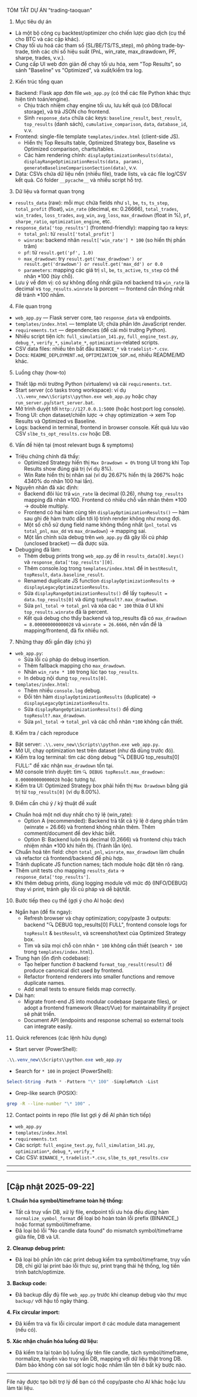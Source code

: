 TÓM TẮT DỰ ÁN "trading-taoquan"

1) Mục tiêu dự án
- Là một bộ công cụ backtest/optimizer cho chiến lược giao dịch (cụ thể cho BTC và các cặp khác).
- Chạy tối ưu hoá các tham số (SL/BE/TS/TS_step), mô phỏng trade-by-trade, tính các chỉ số hiệu suất (PnL, win_rate, max_drawdown, PF, sharpe, trades, v.v.).
- Cung cấp UI web đơn giản để chạy tối ưu hóa, xem "Top Results", so sánh "Baseline" vs "Optimized", và xuất/kiểm tra log.

2) Kiến trúc tổng quan
- Backend: Flask app đơn file `web_app.py` (có thể các file Python khác thực hiện tính toán/engine).
  - Chịu trách nhiệm chạy engine tối ưu, lưu kết quả (có DB/local storage), và trả JSON cho frontend.
  - Sinh `response_data` chứa các keys: `baseline_result`, `best_result`, `top_results` (danh sách), `cumulative_comparison`, `data`, `database_id`, v.v.
- Frontend: single-file template `templates/index.html` (client-side JS).
  - Hiển thị Top Results table, Optimized Strategy box, Baseline vs Optimized comparison, charts/tables.
  - Các hàm rendering chính: `displayOptimizationResults(data)`, `displayRangeOptimizationResults(data, params)`, `generateBaselineComparisonSection(data)`, v.v.
- Data: CSVs chứa dữ liệu nến (nhiều file), trade lists, và các file log/CSV kết quả. Có folder `__pycache__` và nhiều script hỗ trợ.

3) Dữ liệu và format quan trọng
- `results_data` (raw): mỗi mục chứa fields như `sl`, `be`, `ts`, `ts_step`, `total_profit` (float), `win_rate` (decimal, ex: 0.26666), `total_trades`, `win_trades`, `loss_trades`, `avg_win`, `avg_loss`, `max_drawdown` (float in %), `pf`, `sharpe_ratio`, `optimization_engine`, etc.
- `response_data['top_results']` (frontend-friendly): mapping tạo ra keys:
  - `total_pnl`: từ `result['total_profit']`
  - `winrate`: backend nhân `result['win_rate'] * 100` (so hiển thị phần trăm)
  - `pf`: từ `result.get('pf', 1.0)`
  - `max_drawdown`: try `result.get('max_drawdown') or result.get('drawdown') or result.get('max_dd') or 0.0`
  - `parameters`: mapping các giá trị `sl`, `be`, `ts_active`, `ts_step` có thể nhân *100 (tùy chỗ).
- Lưu ý về đơn vị: có sự không đồng nhất giữa nơi backend trả `win_rate` là decimal vs `top_results.winrate` là porcent — frontend cần thống nhất để tránh *100 nhầm.

4) File quan trọng
- `web_app.py` — Flask server core, tạo `response_data` và endpoints.
- `templates/index.html` — template UI; chứa phần lớn JavaScript render.
- `requirements.txt` — dependencies (để cài môi trường Python).
- Nhiều script tiện ích: `full_simulation_141.py`, `full_engine_test.py`, `debug_*`, `verify_*`, `simulate_*`, `optimization`-related scripts.
- CSV data files: nhiều tên bắt đầu `BINANCE_*` và `tradelist-*.csv`.
- Docs: `README_DEPLOYMENT.md`, `OPTIMIZATION_SOP.md`, nhiều README/MD khác.

5) Luồng chạy (how-to)
- Thiết lập môi trường Python (virtualenv) và cài `requirements.txt`.
- Start server (có tasks trong workspace): ví dụ `.\\.venv_new\\Scripts\\python.exe web_app.py` hoặc chạy `run_server.py`/`start_server.bat`.
- Mở trình duyệt tới `http://127.0.0.1:5000` (hoặc host:port log console).
- Trong UI: chọn dataset/chiến lược → chạy optimization → xem Top Results và Optimized vs Baseline.
- Logs: backend in terminal, frontend in browser console. Kết quả lưu vào CSV `slbe_ts_opt_results.csv` hoặc DB.

6) Vấn đề hiện tại (most relevant bugs & symptoms)
- Triệu chứng chính đã thấy:
  - Optimized Strategy hiển thị `Max Drawdown = 0%` trong UI trong khi Top Results show đúng giá trị (ví dụ 8%).
  - Win Rate hiển thị bị nhân sai (ví dụ 26.67% hiển thị là 2667% hoặc 4340% do nhân 100 hai lần).
- Nguyên nhân đã xác định:
  - Backend đôi lúc trả `win_rate` là decimal (0.26), nhưng `top_results` mapping đã nhân *100. Frontend có nhiều chỗ vẫn nhân thêm *100 → double multiply.
  - Frontend có hai hàm cùng tên `displayOptimizationResults()` — hàm sau ghi đè hàm trước dẫn tới lộ trình render không như mong đợi.
  - Một số chỗ sử dụng field name không thống nhất (`pnl_total` vs `total_pnl`, `max_dd` vs `max_drawdown`) → mapping sai.
  - Một lần chỉnh sửa debug trên `web_app.py` đã gây lỗi cú pháp (unclosed bracket) — đã được sửa.
- Debugging đã làm:
  - Thêm debug prints trong `web_app.py` để in `results_data[0].keys()` và `response_data['top_results'][0]`.
  - Thêm console.log trong `templates/index.html` để in `bestResult`, `topResult`, `data.baseline_result`.
  - Renamed duplicate JS function `displayOptimizationResults` → `displayLegacyOptimizationResults`.
  - Sửa `displayRangeOptimizationResults()` để lấy `topResult = data.top_results[0]` và dùng `topResult?.max_drawdown`.
  - Sửa `pnl_total` → `total_pnl` và xóa các `* 100` thừa ở UI khi `top_results.winrate` đã là percent.
  - Kết quả debug cho thấy backend và top_results đã có `max_drawdown = 8.000000000000028` và `winrate = 26.6666`, nên vấn đề là mapping/frontend, đã fix nhiều nơi.

7) Những thay đổi gần đây (chú ý)
- `web_app.py`:
  - Sửa lỗi cú pháp do debug insertion.
  - Thêm fallback mapping cho `max_drawdown`.
  - Nhân `win_rate * 100` trong lúc tạo `top_results`.
  - In debug nội dung `top_results[0]`.
- `templates/index.html`:
  - Thêm nhiều `console.log` debug.
  - Đổi tên hàm `displayOptimizationResults` (duplicate) → `displayLegacyOptimizationResults`.
  - Sửa `displayRangeOptimizationResults()` để dùng `topResult?.max_drawdown`.
  - Sửa `pnl_total` → `total_pnl` và các chỗ nhân `*100` không cần thiết.

8) Kiểm tra / cách reproduce
- Bật server: `.\\.venv_new\\Scripts\\python.exe web_app.py`.
- Mở UI, chạy optimization test trên dataset (như đã dùng trước đó).
- Kiểm tra log terminal: tìm các dòng debug "🔍 DEBUG top_results[0] FULL:" để xác nhận `max_drawdown` tồn tại.
- Mở console trình duyệt: tìm `🔍 DEBUG topResult.max_drawdown: 8.000000000000028` hoặc tương tự.
- Kiểm tra UI: Optimized Strategy box phải hiển thị `Max Drawdown` bằng giá trị từ `top_results[0]` (ví dụ 8.00%).

9) Điểm cần chú ý / kỹ thuật đề xuất
- Chuẩn hoá một nơi duy nhất cho tỷ lệ (win_rate):
  - Option A (recommended): Backend trả tất cả tỷ lệ ở dạng phần trăm (winrate = 26.66) và frontend không nhân thêm. Thêm comment/document để dev khác biết.
  - Option B: Backend luôn trả decimal (0.2666) và frontend chịu trách nhiệm nhân *100 khi hiển thị. (Tránh lẫn lộn).
- Chuẩn hoá tên field: chọn `total_pnl`, `winrate`, `max_drawdown` làm chuẩn và refactor cả frontend/backend để phù hợp.
- Tránh duplicate JS function names; tách module hoặc đặt tên rõ ràng.
- Thêm unit tests cho mapping `results_data` → `response_data['top_results']`.
- Khi thêm debug prints, dùng logging module với mức độ (INFO/DEBUG) thay vì print, tránh gây lỗi cú pháp và dễ bật/tắt.

10) Bước tiếp theo cụ thể (gợi ý cho AI hoặc dev)
- Ngắn hạn (để fix ngay):
  - Refresh browser và chạy optimization; copy/paste 3 outputs: backend "🔍 DEBUG top_results[0] FULL", frontend console logs for `topResult` & `bestResult`, và screenshot/text của Optimized Strategy box.
  - Tìm và sửa mọi chỗ còn nhân `* 100` không cần thiết (search `* 100` trong `templates/index.html`).
- Trung hạn (ổn định codebase):
  - Tạo helper function ở backend `format_top_result(result)` để produce canonical dict used by frontend.
  - Refactor frontend renderers into smaller functions and remove duplicate names.
  - Add small tests to ensure fields map correctly.
- Dài hạn:
  - Migrate front-end JS into modular codebase (separate files), or adopt a frontend framework (React/Vue) for maintainability if project sẽ phát triển.
  - Document API (endpoints and response schema) so external tools can integrate easily.

11) Quick references (các lệnh hữu dụng)
- Start server (PowerShell):
````powershell
.\\.venv_new\\Scripts\\python.exe web_app.py
````
- Search for `* 100` in project (PowerShell):
````powershell
Select-String -Path * -Pattern "\* 100" -SimpleMatch -List
````
- Grep-like search (POSIX):
````sh
grep -R --line-number "\* 100" .
````

12) Contact points in repo (file list gợi ý để AI phân tích tiếp)
- `web_app.py`
- `templates/index.html`
- `requirements.txt`
- Các script: `full_engine_test.py`, `full_simulation_141.py`, `optimization*`, `debug_*`, `verify_*`
- Các CSV: `BINANCE_*`, `tradelist-*.csv`, `slbe_ts_opt_results.csv`

---


---

## [Cập nhật 2025-09-22]

**1. Chuẩn hóa symbol/timeframe toàn hệ thống:**
- Tất cả truy vấn DB, xử lý file, endpoint tối ưu hóa đều dùng hàm `normalize_symbol_format` để loại bỏ hoàn toàn lỗi prefix (BINANCE_) hoặc format symbol/timeframe.
- Đã loại bỏ lỗi "No candle data found" do mismatch symbol/timeframe giữa file, DB và UI.

**2. Cleanup debug print:**
- Đã loại bỏ phần lớn các print debug kiểm tra symbol/timeframe, truy vấn DB, chỉ giữ lại print báo lỗi thực sự, print trạng thái hệ thống, log tiến trình batch/optimize.

**3. Backup code:**
- Đã backup đầy đủ file `web_app.py` trước khi cleanup debug vào thư mục `backup/` với hậu tố ngày tháng.

**4. Fix circular import:**
- Đã kiểm tra và fix lỗi circular import ở các module data management (nếu có).

**5. Xác nhận chuẩn hóa luồng dữ liệu:**
- Đã kiểm tra lại toàn bộ luồng lấy tên file candle, tách symbol/timeframe, normalize, truyền vào truy vấn DB, mapping với dữ liệu thật trong DB. Đảm bảo không còn sai sót logic hoặc nhầm lẫn tên ở bất kỳ bước nào.

---

File này được tạo bởi trợ lý để bạn có thể copy/paste cho AI khác hoặc lưu làm tài liệu.
